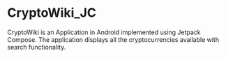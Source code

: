 # CryptoWiki_JC
CryptoWiki is an Application in Android implemented using Jetpack Compose. The application displays all the cryptocurrencies available with search functionality.
